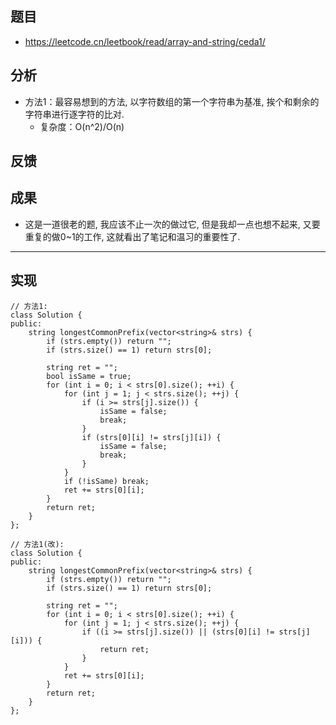 
## 题目
+ https://leetcode.cn/leetbook/read/array-and-string/ceda1/

## 分析
+ 方法1：最容易想到的方法, 以字符数组的第一个字符串为基准, 挨个和剩余的字符串进行逐字符的比对.
	- 复杂度：O(n^2)/O(n)

## 反馈


## 成果
+ 这是一道很老的题, 我应该不止一次的做过它, 但是我却一点也想不起来, 又要重复的做0~1的工作, 这就看出了笔记和温习的重要性了.

---------------------------------------------------------------------------------------------------------------------------------------------------------

## 实现

```
// 方法1:
class Solution {
public:
    string longestCommonPrefix(vector<string>& strs) {
        if (strs.empty()) return "";
        if (strs.size() == 1) return strs[0];

        string ret = "";
        bool isSame = true;
        for (int i = 0; i < strs[0].size(); ++i) {
            for (int j = 1; j < strs.size(); ++j) {
                if (i >= strs[j].size()) {
                    isSame = false;
                    break;
                }
                if (strs[0][i] != strs[j][i]) {
                    isSame = false;
                    break;
                }
            }
            if (!isSame) break;
            ret += strs[0][i];
        }
        return ret;
    }
};
```

```
// 方法1(改):
class Solution {
public:
    string longestCommonPrefix(vector<string>& strs) {
        if (strs.empty()) return "";
        if (strs.size() == 1) return strs[0];

        string ret = "";
        for (int i = 0; i < strs[0].size(); ++i) {
            for (int j = 1; j < strs.size(); ++j) {
                if ((i >= strs[j].size()) || (strs[0][i] != strs[j][i])) {
                    return ret;
                }
            }
            ret += strs[0][i];
        }
        return ret;
    }
};
```
